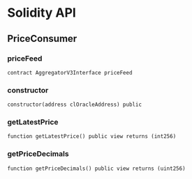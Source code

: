 # Solidity API

## PriceConsumer

### priceFeed

```solidity
contract AggregatorV3Interface priceFeed
```

### constructor

```solidity
constructor(address clOracleAddress) public
```

### getLatestPrice

```solidity
function getLatestPrice() public view returns (int256)
```

### getPriceDecimals

```solidity
function getPriceDecimals() public view returns (uint256)
```

